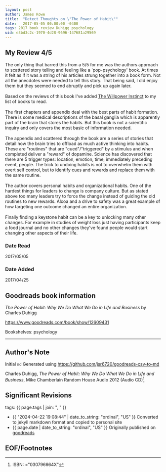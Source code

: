 ```yaml
---
layout: post
author: James Rowe
title:  "Detect Thoughts on \"The Power of Habit\""
date:   2017-05-05 00:00:00 -0400
tags: 2017 book review Duhigg psychology
uid: e3bd3c2c-1970-4d28-9696-147681a29569
---
```




## My Review 4/5

The only thing that barred this from a 5/5 for me was the authors approach to scattered story telling and feeling like a 'pop-psychology' book. At times it felt as if it was a string of his articles strung together into a book form. Not all the anecdotes were needed to tell this story. That being said, I did enjoy them but they seemed to end abruptly and pick up again later.<br/><br/>Based on the reviews of this book I've added [The Willpower Instinct](https://www.goodreads.com/book/show/10865206) to my list of books to read.<br/><br/>The first chapters and appendix deal with the best parts of habit formation. There is some medical descriptions of the basal ganglia which is apparently part of the brain that stores the habits. But this book is not a scientific inquiry and only covers the most basic of information needed.<br/><br/>The appendix and scattered through the book are a series of stories that detail how the brain tries to offload as much active thinking into habits. These are "routines" that are "cued"/"triggered" by a stimulus and when completed deliver a "reward" of dopamine. Science has discovered that there are 5 trigger types: location, emotion, time, immediately preceding event, people. The trick to undoing habits is not to overwhelm them with overt self control, but to identify cues and rewards and replace them with the same routine.<br/><br/>The author covers personal habits and organizational habits. One of the hardest things for leaders to change is company culture. But as stated above too many leaders try to force the change instead of guiding the old routines to new rewards. Alcoa and a drive to safety was a great example of how targeting one outcome changed an entire organization.<br/><br/>Finally finding a keystone habit can be a key to unlocking many other changes. For example in studies of weight loss just having participants keep a food journal and no other changes they've found people would start changing other aspects of their life.

### Date Read
2017/05/05

### Date Added
2017/04/25

## Goodreads book information

*The Power of Habit: Why We Do What We Do in Life and Business* by Charles Duhigg

https://www.goodreads.com/book/show/12609431

Bookshelves: psychology

---

## Author's Note

Initial `md` Generated using https://github.com/jsr6720/goodreads-csv-to-md

Charles Duhigg, *The Power of Habit: Why We Do What We Do in Life and Business*, Mike Chamberlain Random House Audio 2012 (Audio CD)[^1]

## Significant Revisions

tags: {{ page.tags | join: ", " }} <!-- todo move this somewhere -->

- {{ "2024-04-22 19:08:44" | date_to_string: "ordinal", "US" }} Converted to jekyll markdown format and copied to personal site
- {{ page.date | date_to_string: "ordinal", "US" }} Originally published on [goodreads](https://www.goodreads.com)

## EOF/Footnotes

[^1]: ISBN: ="030796664X"